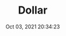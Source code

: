 ---
id: 34
title: Dollar 
file-slug: dollar
date: Oct 03, 2021 20:34:23
feature: false
category: icons
angle: dynamic
clay: https://3dicons.sgp1.cdn.digitaloceanspaces.com/v1/dynamic/clay/dollar-dynamic-clay.png
gradient: https://3dicons.sgp1.cdn.digitaloceanspaces.com/v1/dynamic/gradient/dollar-dynamic-gradient.png
color: https://3dicons.sgp1.cdn.digitaloceanspaces.com/v1/dynamic/color/dollar-dynamic-color.png
premium: https://3dicons.sgp1.cdn.digitaloceanspaces.com/v1/dynamic/premium/dollar-dynamic-premium.png
---